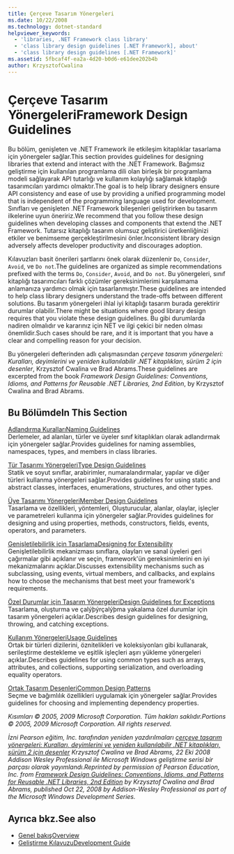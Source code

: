 ```yaml
---
title: Çerçeve Tasarım Yönergeleri
ms.date: 10/22/2008
ms.technology: dotnet-standard
helpviewer_keywords:
  - 'libraries, .NET Framework class library'
  - 'class library design guidelines [.NET Framework], about'
  - 'class library design guidelines [.NET Framework]'
ms.assetid: 5fbcaf4f-ea2a-4d20-b0d6-e61dee202b4b
author: KrzysztofCwalina
---
```

# <a name="framework-design-guidelines"></a><span data-ttu-id="5fae4-102">Çerçeve Tasarım Yönergeleri</span><span class="sxs-lookup"><span data-stu-id="5fae4-102">Framework Design Guidelines</span></span>
<span data-ttu-id="5fae4-103">Bu bölüm, genişleten ve .NET Framework ile etkileşim kitaplıklar tasarlama için yönergeler sağlar.</span><span class="sxs-lookup"><span data-stu-id="5fae4-103">This section provides guidelines for designing libraries that extend and interact with the .NET Framework.</span></span> <span data-ttu-id="5fae4-104">Bağımsız geliştirme için kullanılan programlama dili olan birleşik bir programlama modeli sağlayarak API tutarlığı ve kullanım kolaylığı sağlamak kitaplığı tasarımcıları yardımcı olmaktır.</span><span class="sxs-lookup"><span data-stu-id="5fae4-104">The goal is to help library designers ensure API consistency and ease of use by providing a unified programming model that is independent of the programming language used for development.</span></span> <span data-ttu-id="5fae4-105">Sınıfları ve genişleten .NET Framework bileşenleri geliştirirken bu tasarım ilkelerine uyun öneririz.</span><span class="sxs-lookup"><span data-stu-id="5fae4-105">We recommend that you follow these design guidelines when developing classes and components that extend the .NET Framework.</span></span> <span data-ttu-id="5fae4-106">Tutarsız kitaplığı tasarım olumsuz geliştirici üretkenliğinizi etkiler ve benimseme gerçekleştirilmesini önler.</span><span class="sxs-lookup"><span data-stu-id="5fae4-106">Inconsistent library design adversely affects developer productivity and discourages adoption.</span></span>  
  
 <span data-ttu-id="5fae4-107">Kılavuzları basit önerileri şartlarını önek olarak düzenlenir `Do`, `Consider`, `Avoid`, ve `Do not`.</span><span class="sxs-lookup"><span data-stu-id="5fae4-107">The guidelines are organized as simple recommendations prefixed with the terms `Do`, `Consider`, `Avoid`, and `Do not`.</span></span> <span data-ttu-id="5fae4-108">Bu yönergeleri, sınıf kitaplığı tasarımcıları farklı çözümler gereksinimlerimi karşılamama anlamanıza yardımcı olmak için tasarlanmıştır.</span><span class="sxs-lookup"><span data-stu-id="5fae4-108">These guidelines are intended to help class library designers understand the trade-offs between different solutions.</span></span> <span data-ttu-id="5fae4-109">Bu tasarım yönergeleri ihlal iyi kitaplığı tasarım burada gerektirir durumlar olabilir.</span><span class="sxs-lookup"><span data-stu-id="5fae4-109">There might be situations where good library design requires that you violate these design guidelines.</span></span> <span data-ttu-id="5fae4-110">Bu gibi durumlarda nadiren olmalıdır ve kararınız için NET ve ilgi çekici bir neden olması önemlidir.</span><span class="sxs-lookup"><span data-stu-id="5fae4-110">Such cases should be rare, and it is important that you have a clear and compelling reason for your decision.</span></span>  
  
 <span data-ttu-id="5fae4-111">Bu yönergeleri defterinden adlı çalışmasından *çerçeve tasarım yönergeleri: Kuralları, deyimlerini ve yeniden kullanılabilir .NET kitaplıkları, sürüm 2 için desenler*, Krzysztof Cwalina ve Brad Abrams.</span><span class="sxs-lookup"><span data-stu-id="5fae4-111">These guidelines are excerpted from the book *Framework Design Guidelines: Conventions, Idioms, and Patterns for Reusable .NET Libraries, 2nd Edition*, by Krzysztof Cwalina and Brad Abrams.</span></span>  
  
## <a name="in-this-section"></a><span data-ttu-id="5fae4-112">Bu Bölümde</span><span class="sxs-lookup"><span data-stu-id="5fae4-112">In This Section</span></span>  
 [<span data-ttu-id="5fae4-113">Adlandırma Kuralları</span><span class="sxs-lookup"><span data-stu-id="5fae4-113">Naming Guidelines</span></span>](../../../docs/standard/design-guidelines/naming-guidelines.md)  
 <span data-ttu-id="5fae4-114">Derlemeler, ad alanları, türler ve üyeler sınıf kitaplıkları olarak adlandırmak için yönergeler sağlar.</span><span class="sxs-lookup"><span data-stu-id="5fae4-114">Provides guidelines for naming assemblies, namespaces, types, and members in class libraries.</span></span>  
  
 [<span data-ttu-id="5fae4-115">Tür Tasarımı Yönergeleri</span><span class="sxs-lookup"><span data-stu-id="5fae4-115">Type Design Guidelines</span></span>](../../../docs/standard/design-guidelines/type.md)  
 <span data-ttu-id="5fae4-116">Statik ve soyut sınıflar, arabirimler, numaralandırmalar, yapılar ve diğer türleri kullanma yönergeleri sağlar.</span><span class="sxs-lookup"><span data-stu-id="5fae4-116">Provides guidelines for using static and abstract classes, interfaces, enumerations, structures, and other types.</span></span>  
  
 [<span data-ttu-id="5fae4-117">Üye Tasarımı Yönergeleri</span><span class="sxs-lookup"><span data-stu-id="5fae4-117">Member Design Guidelines</span></span>](../../../docs/standard/design-guidelines/member.md)  
 <span data-ttu-id="5fae4-118">Tasarlama ve özellikleri, yöntemleri, Oluşturucular, alanlar, olaylar, işleçler ve parametreleri kullanma için yönergeler sağlar.</span><span class="sxs-lookup"><span data-stu-id="5fae4-118">Provides guidelines for designing and using properties, methods, constructors, fields, events, operators, and parameters.</span></span>  
  
 [<span data-ttu-id="5fae4-119">Genişletilebilirlik için Tasarlama</span><span class="sxs-lookup"><span data-stu-id="5fae4-119">Designing for Extensibility</span></span>](../../../docs/standard/design-guidelines/designing-for-extensibility.md)  
 <span data-ttu-id="5fae4-120">Genişletilebilirlik mekanizması sınıflara, olayları ve sanal üyeleri geri çağırmalar gibi açıklanır ve seçin, framework'ün gereksinimlerini en iyi mekanizmalarını açıklar.</span><span class="sxs-lookup"><span data-stu-id="5fae4-120">Discusses extensibility mechanisms such as subclassing, using events, virtual members, and callbacks, and explains how to choose the mechanisms that best meet your framework's requirements.</span></span>  
  
 [<span data-ttu-id="5fae4-121">Özel Durumlar için Tasarım Yönergeleri</span><span class="sxs-lookup"><span data-stu-id="5fae4-121">Design Guidelines for Exceptions</span></span>](../../../docs/standard/design-guidelines/exceptions.md)  
 <span data-ttu-id="5fae4-122">Tasarlama, oluşturma ve çalýþýrçalýþma yakalama özel durumlar için tasarım yönergeleri açıklar.</span><span class="sxs-lookup"><span data-stu-id="5fae4-122">Describes design guidelines for designing, throwing, and catching exceptions.</span></span>  
  
 [<span data-ttu-id="5fae4-123">Kullanım Yönergeleri</span><span class="sxs-lookup"><span data-stu-id="5fae4-123">Usage Guidelines</span></span>](../../../docs/standard/design-guidelines/usage-guidelines.md)  
 <span data-ttu-id="5fae4-124">Ortak bir türleri dizilerini, öznitelikleri ve koleksiyonları gibi kullanarak, serileştirme destekleme ve eşitlik işleçleri aşırı yükleme yönergeleri açıklar.</span><span class="sxs-lookup"><span data-stu-id="5fae4-124">Describes guidelines for using common types such as arrays, attributes, and collections, supporting serialization, and overloading equality operators.</span></span>  
  
 [<span data-ttu-id="5fae4-125">Ortak Tasarım Desenleri</span><span class="sxs-lookup"><span data-stu-id="5fae4-125">Common Design Patterns</span></span>](../../../docs/standard/design-guidelines/common-design-patterns.md)  
 <span data-ttu-id="5fae4-126">Seçme ve bağımlılık özellikleri uygulamak için yönergeler sağlar.</span><span class="sxs-lookup"><span data-stu-id="5fae4-126">Provides guidelines for choosing and implementing dependency properties.</span></span>  
  
 <span data-ttu-id="5fae4-127">*Kısımları © 2005, 2009 Microsoft Corporation. Tüm hakları saklıdır.*</span><span class="sxs-lookup"><span data-stu-id="5fae4-127">*Portions © 2005, 2009 Microsoft Corporation. All rights reserved.*</span></span>  
  
 <span data-ttu-id="5fae4-128">*İzni Pearson eğitim, Inc. tarafından yeniden yazdırılmaları [çerçeve tasarım yönergeleri: Kuralları, deyimlerini ve yeniden kullanılabilir .NET kitaplıkları, sürüm 2 için desenler](https://www.informit.com/store/framework-design-guidelines-conventions-idioms-and-9780321545619) Krzysztof Cwalina ve Brad Abrams, 22 Eki 2008 Addison Wesley Professional ile Microsoft Windows geliştirme serisi bir parçası olarak yayımlandı.*</span><span class="sxs-lookup"><span data-stu-id="5fae4-128">*Reprinted by permission of Pearson Education, Inc. from [Framework Design Guidelines: Conventions, Idioms, and Patterns for Reusable .NET Libraries, 2nd Edition](https://www.informit.com/store/framework-design-guidelines-conventions-idioms-and-9780321545619) by Krzysztof Cwalina and Brad Abrams, published Oct 22, 2008 by Addison-Wesley Professional as part of the Microsoft Windows Development Series.*</span></span>  
  
## <a name="see-also"></a><span data-ttu-id="5fae4-129">Ayrıca bkz.</span><span class="sxs-lookup"><span data-stu-id="5fae4-129">See also</span></span>

- [<span data-ttu-id="5fae4-130">Genel bakış</span><span class="sxs-lookup"><span data-stu-id="5fae4-130">Overview</span></span>](../../../docs/framework/get-started/overview.md)
- [<span data-ttu-id="5fae4-131">Geliştirme Kılavuzu</span><span class="sxs-lookup"><span data-stu-id="5fae4-131">Development Guide</span></span>](../../../docs/framework/development-guide.md)

